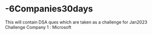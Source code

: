 # -6Companies30days
This will contain DSA ques which are taken as a challenge for Jan2023
Challenge Company 1 : Microsoft 
